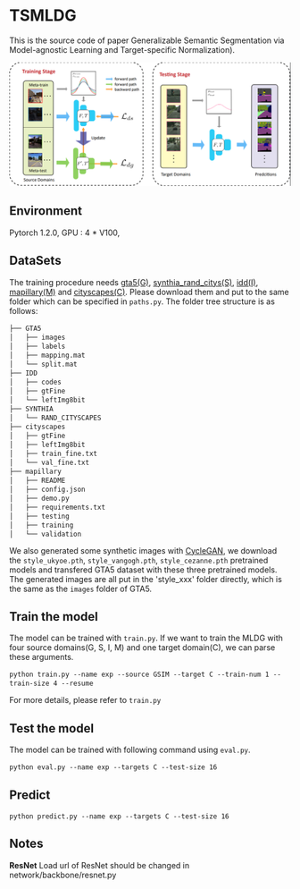 # TSMLDG
This is the source code of paper Generalizable Semantic Segmentation via Model-agnostic Learning and Target-specific Normalization).

![img](imgs/framework.png)

## Environment

Pytorch 1.2.0,  GPU : 4 * V100, 

## DataSets

The training procedure needs [gta5(G)](https://download.visinf.tu-darmstadt.de/data/from_games/), [synthia_rand_citys(S)](https://synthia-dataset.net/downloads/), [idd(I)](https://idd.insaan.iiit.ac.in/), [mapillary(M)](https://www.mapillary.com/dataset/vistas?pKey=1GyeWFxH_NPIQwgl0onILw) and [cityscapes(C)](https://www.cityscapes-dataset.com/). Please download them and put to the same folder which can be specified in `paths.py`. The folder tree structure is as follows:
```
├── GTA5
│   ├── images
│   ├── labels
│   ├── mapping.mat
│   └── split.mat
├── IDD
│   ├── codes
│   ├── gtFine
│   └── leftImg8bit
├── SYNTHIA
│   └── RAND_CITYSCAPES
├── cityscapes
│   ├── gtFine
│   ├── leftImg8bit
│   ├── train_fine.txt
│   └── val_fine.txt
├── mapillary
│   ├── README
│   ├── config.json
│   ├── demo.py
│   ├── requirements.txt
│   ├── testing
│   ├── training
│   └── validation
```

We also generated some synthetic images with [CycleGAN](https://github.com/junyanz/CycleGAN), we download the `style_ukyoe.pth`, `style_vangogh.pth`, `style_cezanne.pth` pretrained models and transfered GTA5 dataset with these three pretrained models. The generated images are all put in the 'style_xxx' folder directly, which is the same as the `images` folder of GTA5.

## Train the model

The model can be trained with `train.py`. If we want to train the MLDG with four source domains(G, S, I, M) and one target domain(C), we can parse these arguments.
```
python train.py --name exp --source GSIM --target C --train-num 1 --train-size 4 --resume
```
For more details, please refer to `train.py`

## Test the model

The model can be trained with following command using `eval.py`. 
```
python eval.py --name exp --targets C --test-size 16
```

## Predict

```
python predict.py --name exp --targets C --test-size 16
```
## Notes
__ResNet__
Load url of ResNet should be changed in network/backbone/resnet.py

